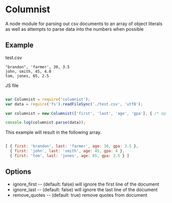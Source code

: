 Columnist
==========

A node module for parsing out csv documents to an array of object literals as
well as attempts to parse data into the numbers when possible

Example
---------

test.csv

```
"brandon", 'farmer', 30, 3.5
john, smith, 45, 4.0
tom, jones, 65, 2.5
```

JS file

```javascript

var Columnist = require('columnist');
var data = require('fs').readFileSync('./test.csv', 'utf8');

var columnist = new Columnist(['first', 'last', 'age', 'gpa'], { /* options */ });

console.log(columnist.parse(data));

```

This example will result in the following array.

```javascript

[ { first: 'brandon', last: 'farmer', age: 30, gpa: 3.5 },
  { first: 'john', last: 'smith', age: 45, gpa: 4 },
  { first: 'tom', last: 'jones', age: 65, gpa: 2.5 } ]

```

Options
-------

* ignore_first  -- (default: false) will ignore the first line of the document
* ignore_last   -- (default: false) will ignore the last line of the document
* remove_quotes -- (default: true) remove quotes from document
